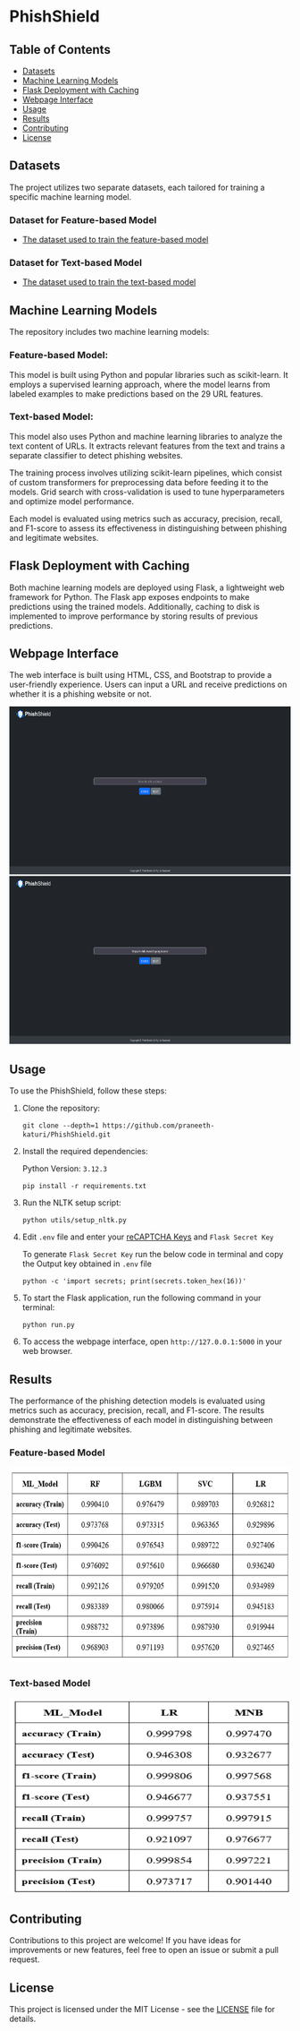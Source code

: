 # PhishShield

## Table of Contents

- [Datasets](#dataset)
- [Machine Learning Models](#machine-learning-models)
- [Flask Deployment with Caching](#flask-deployment-with-caching)
- [Webpage Interface](#webpage-interface)
- [Usage](#usage)
- [Results](#results)
- [Contributing](#contributing)
- [License](#license)

## Datasets

The project utilizes two separate datasets, each tailored for training a specific machine learning model.

### Dataset for Feature-based Model

- [The dataset used to train the feature-based model](https://www.kaggle.com/datasets/eswarchandt/phishing-website-detector)

### Dataset for Text-based Model

- [The dataset used to train the text-based model](https://www.kaggle.com/datasets/harisudhan411/phishing-and-legitimate-urls)

## Machine Learning Models

The repository includes two machine learning models:

### Feature-based Model:

This model is built using Python and popular libraries such as scikit-learn. It employs a supervised learning approach, where the model learns from labeled examples to make predictions based on the 29 URL features.

### Text-based Model:

This model also uses Python and machine learning libraries to analyze the text content of URLs. It extracts relevant features from the text and trains a separate classifier to detect phishing websites.

The training process involves utilizing scikit-learn pipelines, which consist of custom transformers for preprocessing data before feeding it to the models. Grid search with cross-validation is used to tune hyperparameters and optimize model performance.

Each model is evaluated using metrics such as accuracy, precision, recall, and F1-score to assess its effectiveness in distinguishing between phishing and legitimate websites.

## Flask Deployment with Caching

Both machine learning models are deployed using Flask, a lightweight web framework for Python. The Flask app exposes endpoints to make predictions using the trained models. Additionally, caching to disk is implemented to improve performance by storing results of previous predictions.

## Webpage Interface

The web interface is built using HTML, CSS, and Bootstrap to provide a user-friendly experience. Users can input a URL and receive predictions on whether it is a phishing website or not.

<div align="center">
    <img src="screenshots/phishing.gif" alt="Image 1" width="600" height="300" style="margin-right: 20px;">
    <img src="screenshots/legitimate.gif" alt="Image 2" width="600" height="300" style="margin-right: 20px;">
</div>

## Usage

To use the PhishShield, follow these steps:

1. Clone the repository:

   ```
   git clone --depth=1 https://github.com/praneeth-katuri/PhishShield.git
   ```

2. Install the required dependencies:

   Python Version: `3.12.3`

   ```
   pip install -r requirements.txt
   ```

3. Run the NLTK setup script:

   ```
   python utils/setup_nltk.py
   ```

4. Edit `.env` file and enter your [reCAPTCHA Keys](https://developers.google.com/recaptcha/intro) and `Flask Secret Key`

   To generate `Flask Secret Key` run the below code in terminal and copy the Output key obtained in `.env` file

   ```
   python -c 'import secrets; print(secrets.token_hex(16))'
   ```

5. To start the Flask application, run the following command in your terminal:

   ```
   python run.py
   ```

6. To access the webpage interface, open `http://127.0.0.1:5000` in your web browser.

## Results

The performance of the phishing detection models is evaluated using metrics such as accuracy, precision, recall, and F1-score. The results demonstrate the effectiveness of each model in distinguishing between phishing and legitimate websites.

### Feature-based Model

<div align="center">
    <img src="screenshots/result1.png" alt="Image 1" width="900" height="350" style="margin-right: 20px;">
</div>

### Text-based Model

<div align="center">
    <img src="screenshots/result2.png" alt="Image 2" width="600" height="350" style="margin-right: 20px;">
</div>

## Contributing

Contributions to this project are welcome! If you have ideas for improvements or new features, feel free to open an issue or submit a pull request.

## License

This project is licensed under the MIT License - see the [LICENSE](LICENSE) file for details.

